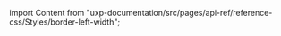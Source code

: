 
import Content from "uxp-documentation/src/pages/api-ref/reference-css/Styles/border-left-width";

<Content query="product=photoshop"/>
